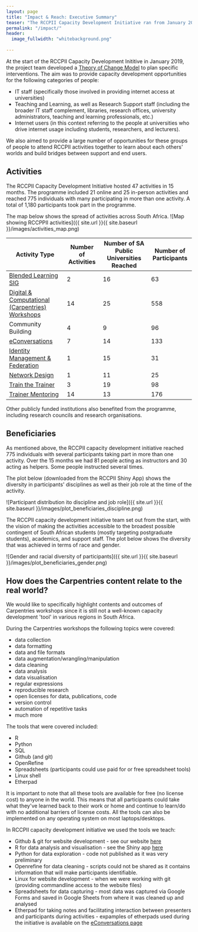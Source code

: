 ```yaml
---
layout: page
title: "Impact & Reach: Executive Summary"
teaser: "The RCCPII Capacity Development Initiative ran from January 2018 - March 2019."
permalink: "/impact/"
header:
  image_fullwidth: "whitebackground.png"
   
---
```


At the start of the RCCPII Capacity Development Inititive in January 2019, the project team developed a [Theory of Change Model](https://tenet-rccpii.github.io/rccpii-2018/images/RCCPII_ToC2018-03-12.pdf) to plan specific interventions. The aim was to provide capacity development opportunities for the following categories of people:

- IT staff (specifically those involved in providing internet access at universities)
- Teaching and Learning, as well as Research Support staff (including the broader IT staff complement, libraries, research offices, university administrators, teaching and learning professionals, etc.)
- Internet users (in this context referring to the people at universities who drive internet usage including students, researchers, and lecturers).

We also aimed to provide a large number of opportunities for these groups of people to attend RCCPII activities together to learn about each others' worlds and build bridges between support and end users.

## Activities 

The RCCPII Capacity Development Initiative hosted 47 activities in 15 months. The programme included 21 online and 25 in-person activities and reached 775 individuals with many participating in more than one activity. A total of 1,180 participants took part in the programme.

The map below shows the spread of activities across South Africa.
![Map showing RCCPPII activities]({{ site.url }}{{ site.baseurl }}/images/activities_map.png)


|Activity Type|Number of Activities|Number of SA Public Universities Reached|Number of Participants|
|-------------|--------------------|----------------------------------------|----------------------|
|[Blended Learning SIG](https://tenet-rccpii.github.io/rccpii-2018/workshops/elearning/)|2|16|63|
|[Digital & Computational (Carpentries) Workshops](https://tenet-rccpii.github.io/rccpii-2018/workshops/carpentries/)|14|25|558|
|Community Building|4|9|96|
|[eConversations](https://tenet-rccpii.github.io/rccpii-2018/econversations/general/)|7|14|133|
|[Identity Management & Federation](https://tenet-rccpii.github.io/rccpii-2018/workshops/identity/)|1|15|31|
|[Network Design](https://tenet-rccpii.github.io/rccpii-2018/workshops/network/)|1|11|25|
|[Train the Trainer](https://tenet-rccpii.github.io/rccpii-2018/workshops/instructor-training/)|3|19|98|
|[Trainer Mentoring](https://tenet-rccpii.github.io/rccpii-2018/mentorship/)|14|13|176|

Other publicly funded institutions also benefited from the programme, including research councils and research organisations.

## Beneficiaries

As mentioned above, the RCCPII capacity development initiative reached 775 individuals with several participants taking part in more than one activity. Over the 15 months we had 81 people acting as instructors and 30 acting as helpers. Some people instructed several times.

The plot below (downloaded from the RCCPII Shiny App) shows the diversity in participants' disciplines as well as their job role at the time of the activity.

![Participant distribution ito discipline and job role]({{ site.url }}{{ site.baseurl }}/images/plot_beneficiaries_discipline.png)

The RCCPII capacity development initiative team set out from the start, with the vision of making the activities accessible to the broadest possible contingent of South African students (mostly targeting postgraduate students), academics, and support staff. The plot below shows the diversity that was achieved in terms of race and gender.

![Gender and racial diversity of participants]({{ site.url }}{{ site.baseurl }}/images/plot_beneficiaries_gender.png)

## How does the Carpentries content relate to the real world?

We would like to specifically highlight contents and outcomes of Carpentries workshops since it is still not a well-known capacity development 'tool' in various regions in South Africa.

During the Carpentries workshops the following topics were covered:

- data collection
- data formatting
- data and file formats
- data augmentation/wrangling/manipulation
- data cleaning
- data analysis
- data visualisation
- regular expressions
- reproducible research
- open licenses for data, publications, code
- version control
- automation of repetitive tasks
- much more

The tools that were covered included:

- R
- Python
- SQL
- Github (and git)
- OpenRefine
- Spreadsheets (participants could use paid for or free spreadsheet tools)
- Linux shell 
- Etherpad

It is important to note that all these tools are available for free (no license cost) to anyone in the world. This means that all participants could take what they've learned back to their work or home and continue to learn/do with no additional barriers of license costs. All the tools can also be implemented on any operating system on most laptops/desktops.

In RCCPII capacity development initiative we used the tools we teach:

- Github & git for website development - see our website [here](https://tenet-rccpii.github.io/rccpii-2018)
- R for data analysis and visualisation - see the Shiny app [here](https://tenet-rccpii.github.io/rccpii-2018/impact/visualise/)
- Python for data exploration - code not published as it was very preliminary
- Openrefine for data cleaning - scripts could not be shared as it contains information that will make participants identifiable.
- Linux for website development - when we were working with git (providing commandline access to the website files)
- Spreadsheets for data capturing - most data was captured via Google Forms and saved in Google Sheets from where it was cleaned up and analysed
- Etherpad for taking notes and facilitating interaction between presenters and participants during activities - expamples of etherpads used during the initiative is available on the [eConversations page](https://tenet-rccpii.github.io/rccpii-2018/econversations/general/)
